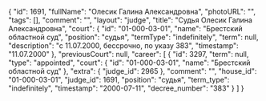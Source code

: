 {
    "id": 1691,
    "fullName": "Олесик Галина Александровна",
    "photoURL": "",
    "tags": [],
    "comment": "",
    "layout": "judge",
    "title": "Судья Олесик Галина Александровна",
    "court": {
        "id": "01-000-03-01",
        "name": "Брестский областной суд",
        "position": "судья",
        "termType": "indefinitely",
        "term": null,
        "description": "c 11.07.2000, бессрочно, по указу 383",
        "timestamp": "11.07.2000"
    },
    "previousCourt": null,
    "career": [
        {
            "id": 3297,
            "term": null,
            "type": "appointed",
            "court": {
                "id": "01-000-03-01",
                "name": "Брестский областной суд"
            },
            "extra": {
                "judge_id": 2965
            },
            "comment": "",
            "house_id": "01-000-03-01",
            "judge_id": 1691,
            "position": "судья",
            "term_type": "indefinitely",
            "timestamp": "2000-07-11",
            "decree_number": "383"
        }
    ]
}
